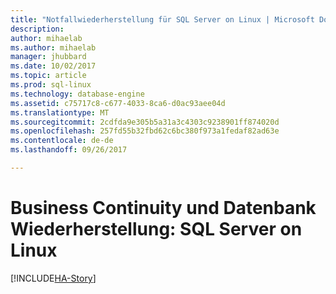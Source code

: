 ```yaml
---
title: "Notfallwiederherstellung für SQL Server on Linux | Microsoft Docs"
description: 
author: mihaelab
ms.author: mihaelab
manager: jhubbard
ms.date: 10/02/2017
ms.topic: article
ms.prod: sql-linux
ms.technology: database-engine
ms.assetid: c75717c8-c677-4033-8ca6-d0ac93aee04d
ms.translationtype: MT
ms.sourcegitcommit: 2cdfda9e305b5a31a3c4303c9238901ff874020d
ms.openlocfilehash: 257fd55b32fbd62c6bc380f973a1fedaf82ad63e
ms.contentlocale: de-de
ms.lasthandoff: 09/26/2017

---
```

# <a name="business-continuity-and-database-recovery---sql-server-on-linux"></a>Business Continuity und Datenbank Wiederherstellung: SQL Server on Linux

[!INCLUDE[HA-Story](../includes/sql-server-ha-story.md)]


